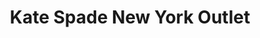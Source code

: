 ---
title: "Kate Spade New York Outlet"
url: /ellenton/kate-spade-new-york-outlet/
shop: Kleidung
---